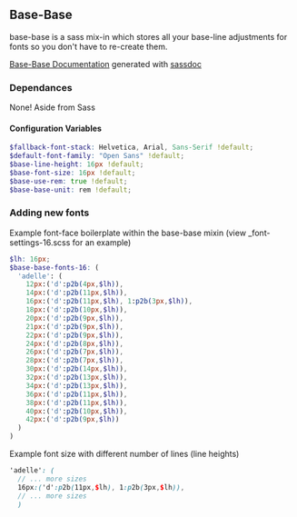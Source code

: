 ## Base-Base

base-base is a sass mix-in which stores all your base-line adjustments for fonts so you don't have to re-create them.

[Base-Base Documentation](http://dashmedia.github.io/base-base/) generated with [sassdoc](http://sassdoc.com/)

### Dependances

None! Aside from Sass

#### Configuration Variables

```scss
$fallback-font-stack: Helvetica, Arial, Sans-Serif !default;
$default-font-family: "Open Sans" !default;
$base-line-height: 16px !default;
$base-font-size: 16px !default;
$base-use-rem: true !default;
$base-base-unit: rem !default;
```

### Adding new fonts

Example font-face boilerplate within the base-base mixin (view \_font-settings-16.scss for an example)

```scss
$lh: 16px;
$base-base-fonts-16: (
  'adelle': (
    12px:('d':p2b(4px,$lh)),
    14px:('d':p2b(11px,$lh)),
    16px:('d':p2b(11px,$lh), 1:p2b(3px,$lh)),
    18px:('d':p2b(10px,$lh)),
    20px:('d':p2b(9px,$lh)),
    21px:('d':p2b(9px,$lh)),
    22px:('d':p2b(9px,$lh)),
    24px:('d':p2b(8px,$lh)),
    26px:('d':p2b(7px,$lh)),
    28px:('d':p2b(7px,$lh)),
    30px:('d':p2b(14px,$lh)),
    32px:('d':p2b(13px,$lh)),
    34px:('d':p2b(13px,$lh)),
    36px:('d':p2b(11px,$lh)),
    38px:('d':p2b(11px,$lh)),
    40px:('d':p2b(10px,$lh)),
    42px:('d':p2b(9px,$lh))
  )
)
```

Example font size with different number of lines (line heights)

```scss
'adelle': (
  // ... more sizes
  16px:('d':p2b(11px,$lh), 1:p2b(3px,$lh)),
  // ... more sizes
  )
```
